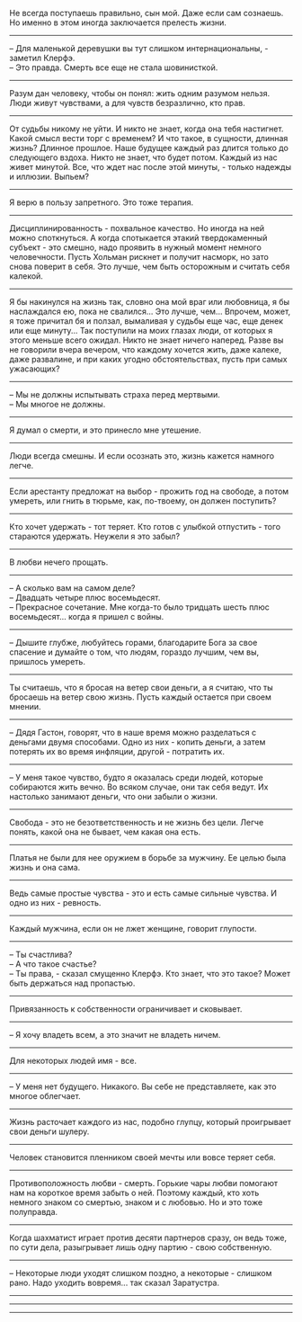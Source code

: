 Не всегда поступаешь правильно, сын мой. Даже если сам сознаешь. Но именно в этом иногда заключается прелесть жизни.
***
&ndash; Для маленькой деревушки вы тут слишком интернациональны, - заметил Клерфэ.  
&ndash; Это правда. Смерть все еще не стала шовинисткой.
***
Разум дан человеку, чтобы он понял: жить одним разумом нельзя. Люди живут чувствами, а для чувств безразлично, кто прав.
***
От судьбы никому не уйти. И никто не знает, когда она тебя настигнет. Какой смысл вести торг с временем? И что такое, в сущности, длинная жизнь? Длинное прошлое. Наше будущее каждый раз длится только до следующего вздоха. Никто не знает, что будет потом. Каждый из нас живет минутой. Все, что ждет нас после этой минуты, - только надежды и иллюзии. Выпьем?
***
Я верю в пользу запретного. Это тоже терапия.
***
Дисциплинированность - похвальное качество. Но иногда на ней можно споткнуться. А когда спотыкается этакий твердокаменный субъект - это смешно, надо проявить в нужный момент немного человечности. Пусть Хольман рискнет и получит насморк, но зато снова поверит в себя. Это лучше, чем быть осторожным и считать себя калекой. 
***
Я бы накинулся на жизнь так, словно она мой враг или любовница, я бы наслаждался ею, пока не свалился... Это лучше, чем... Впрочем, может, я тоже причитал бя и ползал, вымаливая у судьбы еще час, еще денек или еще минуту... Так поступили на моих глазах люди, от которых я этого меньше всего ожидал. Никто не знает ничего наперед. Разве вы не говорили вчера вечером, что каждому хочется жить, даже калеке, даже развалине, и при каких угодно обстоятельствах, пусть при самых ужасающих?
***
&ndash; Мы не должны испытывать страха перед мертвыми.  
&ndash; Мы многое не должны.
***
Я думал о смерти, и это принесло мне утешение.
***
Люди всегда смешны. И если осознать это, жизнь кажется намного легче.
***
Если арестанту предложат на выбор - прожить год на свободе, а потом умереть, или гнить в тюрьме, как, по-твоему, он должен поступить?
***
Кто хочет удержать - тот теряет. Кто готов с улыбкой отпустить - того стараются удержать. Неужели я это забыл?
***
В любви нечего прощать.
***
&ndash; А сколько вам на самом деле?  
&ndash; Двадцать четыре плюс восемьдесят.  
&ndash; Прекрасное сочетание. Мне когда-то было тридцать шесть плюс восемьдесят... когда я пришел с войны.
***
&ndash; Дышите глубже, любуйтесь горами, благодарите Бога за свое спасение и думайте о том, что людям, гораздо лучшим, чем вы, пришлось умереть.
***
Ты считаешь, что я бросая на ветер свои деньги, а я считаю, что ты бросаешь на ветер свою жизнь. Пусть каждый остается при своем мнении.
***
&ndash; Дядя Гастон, говорят, что в наше время можно разделаться с деньгами двумя способами. Одно из них - копить деньги, а затем потерять их во время инфляции, другой - потратить их.
***
&ndash; У меня такое чувство, будто я оказалась среди людей, которые собираются жить вечно. Во всяком случае, они так себя ведут. Их настолько занимают деньги, что они забыли о жизни.
***
Свобода - это не безответственность и не жизнь без цели. Легче понять, какой она не бывает, чем какая она есть.
***
Платья не были для нее оружием в борьбе за мужчину. Ее целью была жизнь и она сама.
***
Ведь самые простые чувства - это и есть самые сильные чувства. И одно из них - ревность. 
***
Каждый мужчина, если он не лжет женщине, говорит глупости.
***
&ndash; Ты счастлива?  
&ndash; А что такое счастье?  
&ndash; Ты права, - сказал смущенно Клерфэ. Кто знает, что это такое? Может быть держаться над пропастью.
***
Привязанность к собственности ограничивает и сковывает.
***
&ndash; Я хочу владеть всем, а это значит не владеть ничем.
***
Для некоторых людей имя - все.
***
&ndash; У меня нет будущего. Никакого. Вы себе не представляете, как это многое облегчает.
***
Жизнь расточает каждого из нас, подобно глупцу, который проигрывает свои деньги шулеру.
***
Человек становится пленником своей мечты или вовсе теряет себя.
***
Противоположность любви - смерть. Горькие чары любви помогают нам на короткое время забыть о ней. Поэтому каждый, кто хоть немного знаком со смертью, знаком и с любовью. Но и это тоже полуправда.
***
Когда шахматист играет против десяти партнеров сразу, он ведь тоже, по сути дела, разыгрывает лишь одну партию - свою собственную. 
***
&ndash; Некоторые люди уходят слишком поздно, а некоторые - слишком рано. Надо уходить вовремя... так сказал Заратустра.
***
***
***
